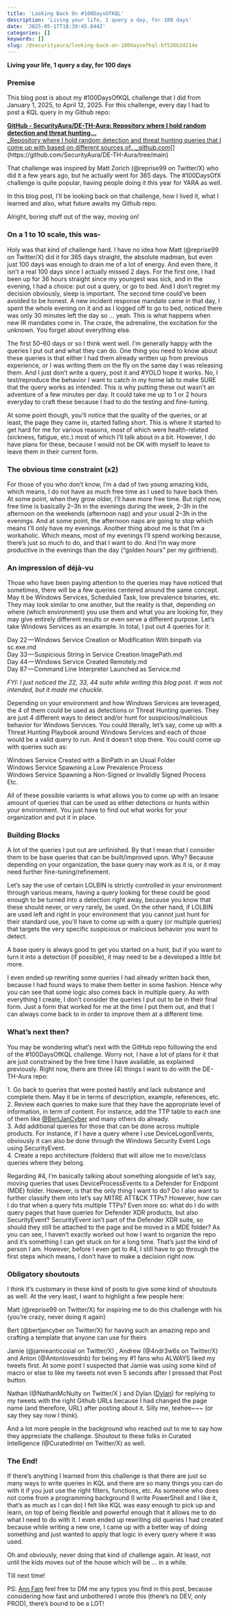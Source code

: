 ```yaml
---
title: 'Looking Back On #100DaysOfKQL'
description: 'Living your life, 1 query a day, for 100 days'
date: '2025-05-17T18:39:45.844Z'
categories: []
keywords: []
slug: /@securityaura/looking-back-on-100daysofkql-bf526b3d214e
---
```


**Living your life, 1 query a day, for 100 days**

### Premise

This blog post is about my #100DaysOfKQL challenge that I did from January 1, 2025, to April 12, 2025. For this challenge, every day I had to post a KQL query in my Github repo:

[**GitHub - SecurityAura/DE-TH-Aura: Repository where I hold random detection and threat hunting…**  
_Repository where I hold random detection and threat hunting queries that I come up with based on different sources of…_github.com](https://github.com/SecurityAura/DE-TH-Aura/tree/main "https://github.com/SecurityAura/DE-TH-Aura/tree/main")[](https://github.com/SecurityAura/DE-TH-Aura/tree/main)

That challenge was inspired by Matt Zorich (@reprise99 on Twitter/X) who did it a few years ago, but he actually went for 365 days. The #100DaysOfX challenge is quite popular, having people doing it this year for YARA as well.

In this blog post, I’ll be looking back on that challenge, how I lived it, what I learned and also, what future awaits my Github repo.

Alright, boring stuff out of the way, moving on!

### On a 1 to 10 scale, this was-

Holy was that kind of challenge hard. I have no idea how Matt (@reprise99 on Twitter/X) did it for 365 days straight, the absolute madman, but even just 100 days was enough to drain me of a lot of energy. And even there, it isn’t a real 100 days since I actually missed 2 days. For the first one, I had been up for 36 hours straight since my youngest was sick, and in the evening, I had a choice: put out a query, or go to bed. And I don’t regret my decision obviously, sleep is important. The second time could’ve been avoided to be honest. A new incident response mandate came in that day, I spent the whole evening on it and as I logged off to go to bed, noticed there was only 30 minutes left the day so … yeah. This is what happens when new IR mandates come in. The craze, the adrenaline, the excitation for the unknown. You forget about everything else.

The first 50–60 days or so I think went well. I’m generally happy with the queries I put out and what they can do. One thing you need to know about these queries is that either I had them already written up from previous experience, or I was writing them on the fly on the same day I was releasing them. And I just don’t write a query, post it and #YOLO hope it works. No, I test/reproduce the behavior I want to catch in my home lab to make SURE that the query works as intended. This is why putting these out wasn’t an adventure of a few minutes per day. It could take me up to 1 or 2 hours everyday to craft these because I had to do the testing and fine-tuning.

At some point though, you’ll notice that the quality of the queries, or at least, the page they came in, started falling short. This is where it started to get hard for me for various reasons, most of which were health-related (sickness, fatigue, etc.) most of which I’ll talk about in a bit. However, I do have plans for these, because I would not be OK with myself to leave to leave them in their current form.

### The obvious time constraint (x2)

For those of you who don’t know, I’m a dad of two young amazing kids, which means, I do not have as much free time as I used to have back then. At some point, when they grow older, I’ll have more free time. But right now, free time is basically 2–3h in the evenings during the week, 2–3h in the afternoon on the weekends (afternoon nap) and your usual 2–3h in the evenings. And at some point, the afternoon naps are going to stop which means I’ll only have my evenings. Another thing about me is that I’m a workaholic. Which means, most of my evenings I’ll spend working because, there’s just so much to do, and that I want to do. And I’m way more productive in the evenings than the day (“golden hours” per my girlfriend).

### An impression of déjà-vu

Those who have been paying attention to the queries may have noticed that sometimes, there will be a few queries centered around the same concept. May it be Windows Services, Scheduled Task, low prevalence binaries, etc. They may look similar to one another, but the reality is that, depending on where (which environment) you use them and what you are looking for, they may give entirely different results or even serve a different purpose. Let’s take Windows Services as an example. In total, I put out 4 queries for it:

Day 22 — Windows Service Creation or Modification With binpath via sc.exe.md  
Day 33 — Suspicious String in Service Creation ImagePath.md  
Day 44 — Windows Service Created Remotely.md  
Day 87 — Command Line Interpreter Launched as Service.md

_FYI: I just noticed the 22, 33, 44 suite while writing this blog post. It was not intended, but it made me chuckle._

Depending on your environment and how Windows Services are leveraged, the 4 of them could be used as detections or Threat Hunting queries. They are just 4 different ways to detect and/or hunt for suspicious/malicious behavior for Windows Services. You could literally, let’s say, come up with a Threat Hunting Playbook around Windows Services and each of those would be a valid query to run. And it doesn’t stop there. You could come up with queries such as:

Windows Service Created with a BinPath in an Usual Folder  
Windows Service Spawning a Low Prevalence Process  
Windows Service Spawning a Non-Signed or Invalidly Signed Process  
Etc.

All of these possible variants is what allows you to come up with an insane amount of queries that can be used as either detections or hunts within your environment. You just have to find out what works for your organization and put it in place.

### Building Blocks

A lot of the queries I put out are unfinished. By that I mean that I consider them to be base queries that can be built/improved upon. Why? Because depending on your organization, the base query may work as it is, or it may need further fine-tuning/refinement.

Let’s say the use of certain LOLBIN is strictly controlled in your environment through various means, having a query looking for these could be good enough to be turned into a detection right away, because you know that these should never, or very rarely, be used. On the other hand, if LOLBIN are used left and right in your environment that you cannot just hunt for their standard use, you’ll have to come up with a query (or multiple queries) that targets the very specific suspicious or malicious behavior you want to detect.

A base query is always good to get you started on a hunt, but if you want to turn it into a detection (if possible), it may need to be a developed a little bit more.

I even ended up rewriting some queries I had already written back then, because I had found ways to make them better in some fashion. Hence why you can see that some logic also comes back in multiple query. As with everything I create, I don’t consider the queries I put out to be in their final form. Just a form that worked for me at the time I put them out, and that I can always come back to in order to improve them at a different time.

### What’s next then?

You may be wondering what’s next with the GitHub repo following the end of the #100DaysOfKQL challenge. Worry not, I have a lot of plans for it that are just constrained by the free time I have available, as explained previously. Right now, there are three (4) things I want to do with the DE-TH-Aura repo:

1\. Go back to queries that were posted hastily and lack substance and complete them. May it be in terms of description, example, references, etc.  
2\. Review each queries to make sure that they have the appropriate level of information, in term of content. For instance, add the TTP table to each one of them like [@BertJanCyber](http://twitter.com/BertJanCyber "Twitter profile for @BertJanCyber") and many others do already.  
3\. Add additional queries for those that can be done across multiple products. For instance, if I have a query where I use DeviceLogonEvents, obviously it can also be done through the Windows Security Event Logs using SecurityEvent.  
4\. Create a repo architecture (folders) that will allow me to move/class queries where they belong.

Regarding #4, I’m basically talking about something alongside of let’s say, moving queries that uses DeviceProcessEvents to a Defender for Endpoint (MDE) folder. However, is that the only thing I want to do? Do I also want to further classify them into let’s say MITRE ATT&CK TTPs? However, how can I do that when a query hits multiple TTPs? Even more so: what do I do with query pages that have queries for Defender XDR products, but also SecurityEvent? SecurityEvent isn’t part of the Defender XDR suite, so should they still be attached to the page and be moved in a MDE folder? As you can see, I haven’t exactly worked out how I want to organize the repo and it’s something I can get stuck on for a long time. That’s just the kind of person I am. However, before I even get to #4, I still have to go through the first steps which means, I don’t have to make a decision right now.

### Obligatory shoutouts

I think it’s customary in these kind of posts to give some kind of shoutouts as well. At the very least, I want to highlight a few people here:

Matt (@reprise99 on Twitter/X) for inspiring me to do this challenge with his (you’re crazy, never doing it again)

Bert (@bertjancyber on Twitter/X) for having such an amazing repo and crafting a template that anyone can use for theirs

Jamie (@jamieanticosial on Twitter/X) , Andrew (@4ndr3w6s on Twitter/X) and Anton (@Antonlovesdnb) for being my #1 fans who ALWAYS liked my tweets first. At some point I suspected that Jamie was using some kind of macro or else to like my tweets not even 5 seconds after I pressed that Post button.

Nathan (@NathanMcNulty on Twitter/X ) and Dylan ([Dylan](https://medium.com/u/c35bb7c33160)) for replying to my tweets with the right Github URLs because I had changed the page name (and therefore, URL) after posting about it. Silly me, teehee~~~ (or say they say now I think).

And a lot more people in the background who reached out to me to say how they appreciate the challenge. Shoutout to these folks in Curated Intelligence (@CuratedIntel on Twitter/X) as well.

### The End!

If there’s anything I learned from this challenge is that there are just so many ways to write queries in KQL and there are so many things you can do with it if you just use the right filters, functions, etc. As someone who does not come from a programming background (I write PowerShell and I like it, that’s as much as I can do) I felt like KQL was easy enough to pick up and learn, on top of being flexible and powerful enough that it allows me to do what I need to do with it. I even ended up rewriting old queries I had created because while writing a new one, I came up with a better way of doing something and just wanted to apply that logic in every query where it was used.

Oh and obviously, never doing that kind of challenge again. At least, not until the kids moves out of the house which will be … in a while.

Till next time!

PS: [Ann Fam](https://medium.com/u/ded10e366d15) feel free to DM me any typos you find in this post, because considering how fast and unbothered I wrote this (there’s no DEV, only PROD), there’s bound to be a LOT!